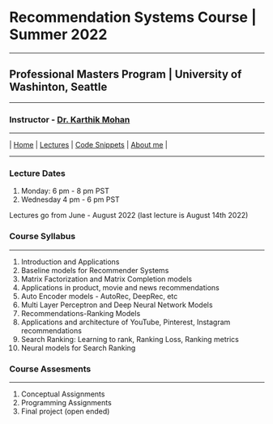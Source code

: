 
# Recommendation Systems Course | Summer 2022 

***
 
## Professional Masters Program | University of Washinton, Seattle 

***


### Instructor - [Dr. Karthik Mohan](https://www.ece.uw.edu/people/karthik-mohan/)

***


| [Home](index.md)  | [Lectures](lectures.md)       | [Code Snippets](code_snippets.md)      | [About me](karthik.md) |


***

### Lecture Dates
1. Monday: 6 pm - 8 pm PST
1. Wednesday 4 pm - 6 pm PST

Lectures go from June - August 2022 (last lecture is August 14th 2022)

### Course Syllabus

***

1. Introduction and Applications
1. Baseline models for Recommender Systems
1. Matrix Factorization and Matrix Completion models
1. Applications in product, movie and news recommendations
1. Auto Encoder models - AutoRec, DeepRec, etc
1. Multi Layer Perceptron and Deep Neural Network Models
1. Recommendations-Ranking Models
1. Applications and architecture of YouTube, Pinterest, Instagram recommendations
1. Search Ranking: Learning to rank, Ranking Loss, Ranking metrics
1. Neural models for Search Ranking


### Course Assesments

***

1. Conceptual Assignments
1. Programming Assignments
1. Final project (open ended)


